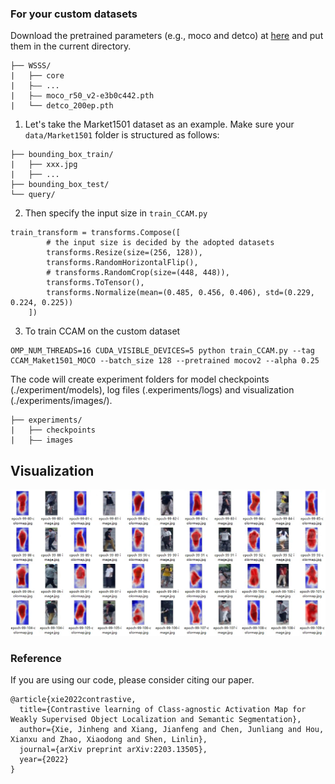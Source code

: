 ### For your custom datasets

Download the pretrained parameters (e.g., moco and detco) at [here](https://drive.google.com/drive/folders/1erzARKq9g02-3pUGhY6-hyGzD-hoty5b?usp=sharing) and put them in the current directory.

```
├── WSSS/
|   ├── core
|   ├—— ...
|   ├—— moco_r50_v2-e3b0c442.pth
|   └── detco_200ep.pth
```

1. Let's take the Market1501 dataset as an example. Make sure your ```data/Market1501``` folder is structured as follows:

```
├── bounding_box_train/ 
|   ├── xxx.jpg
|   ├── ...
├── bounding_box_test/ 
└── query/ 
```

2. Then specify the input size in ```train_CCAM.py```

```
train_transform = transforms.Compose([
        # the input size is decided by the adopted datasets
        transforms.Resize(size=(256, 128)),
        transforms.RandomHorizontalFlip(),
        # transforms.RandomCrop(size=(448, 448)),
        transforms.ToTensor(),
        transforms.Normalize(mean=(0.485, 0.456, 0.406), std=(0.229, 0.224, 0.225))
    ])
```

3. To train CCAM on the custom dataset

```
OMP_NUM_THREADS=16 CUDA_VISIBLE_DEVICES=5 python train_CCAM.py --tag CCAM_Maket1501_MOCO --batch_size 128 --pretrained mocov2 --alpha 0.25
```

The code will create experiment folders for model checkpoints (./experiment/models), log files (.experiments/logs) and visualization (./experiments/images/).

```
├── experiments/
|   ├── checkpoints
|   ├—— images
```

## Visualization

![](Market1501.png)

### Reference

If you are using our code, please consider citing our paper.

```
@article{xie2022contrastive,
  title={Contrastive learning of Class-agnostic Activation Map for Weakly Supervised Object Localization and Semantic Segmentation},
  author={Xie, Jinheng and Xiang, Jianfeng and Chen, Junliang and Hou, Xianxu and Zhao, Xiaodong and Shen, Linlin},
  journal={arXiv preprint arXiv:2203.13505},
  year={2022}
}
```

